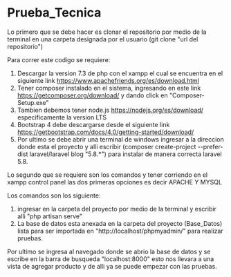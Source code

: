 # Prueba_Tecnica

Lo primero que se debe hacer es clonar el repositorio por medio de la terminal en una carpeta designada por el usuario (git clone "url del repositorio")

Para correr este codigo se requiere:

1) Descargar la version 7.3 de php con el xampp el cual se encuentra en el siguiente link https://www.apachefriends.org/es/download.html
2) Tener composer instalado en el sistema, ingresando en este link https://getcomposer.org/download/ y dando click en "Composer-Setup.exe" 
3) Tambien debemos tener node.js https://nodejs.org/es/download/ especificamente la version LTS
4) Bootstrap 4 debe descargarse desde el siguiente link https://getbootstrap.com/docs/4.0/getting-started/download/
5) Por ultimo se debe abrir una terminal de windows ingresar a la direccion donde esta el proyecto y alli escribir (composer create-project --prefer-dist laravel/laravel blog "5.8.*") para instalar de manera correcta laravel 5.8.



Lo segundo que se requiere son los comandos y tener corriendo en el xampp control panel las dos primeras opciones es decir APACHE Y MYSQL

Los comandos son los siguiente:
1) ingresar en la carpeta del proyecto por medio de la terminal y escribir alli "php artisan serve"
2) La base de datos esta anexada en la carpeta del proyecto (Base_Datos) lista para ser importada en "http://localhost/phpmyadmin/" para realizar pruebas.

Por ultimo se ingresa al navegado donde se abrio la base de datos y se escribe en la barra de busqueda "localhost:8000" esto nos llevara a una vista de agregar producto y de alli ya se puede empezar con las pruebas.
